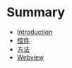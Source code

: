 # Summary

* [Introduction](README.md)
* [控件](chapter1.md)
* [方法](fang-fa.md)
* [Webview](webview.md)

